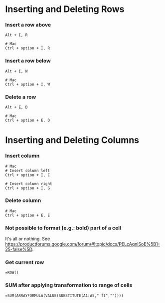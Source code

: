 # Inserting and Deleting Rows

### Insert a row above
```
Alt + I, R

# Mac
Ctrl + option + I, R
```

### Insert a row below
```
Alt + I, W

# Mac
Ctrl + option + I, W
```

### Delete a row
```
Alt + E, D

# Mac
Ctrl + option + E, D
```

# Inserting and Deleting Columns

### Insert column
```
# Mac
# Insert column left
Ctrl + option + I, C

# Insert column right
Ctrl + option + I, G
```

### Delete column
```
# Mac
Ctrl + option + E, E
```

### Not possible to format (e.g.: bold) part of a cell
It's all or nothing. See https://productforums.google.com/forum/#!topic/docs/PELcAqnlSoE%5B1-25-false%5D.

### Get current row
```
=ROW()
```

### SUM after applying transformation to range of cells
```
=SUM(ARRAYFORMULA(VALUE(SUBSTITUTE(A1:A5," ft",""))))
```